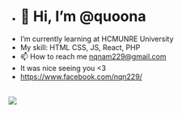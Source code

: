 - <h1>👋 Hi, I’m @quoona</h1>
-  I’m currently learning at HCMUNRE University
-  My skill: HTML CSS, JS, React, PHP
- 📫 How to reach me nqnam229@gmail.com
- It was nice seeing you <3
- https://www.facebook.com/nqn229/
<br/>
<img src='https://i.pinimg.com/736x/54/12/11/541211d3d6faf98854cb9b3da2373c4e.jpg'/>

<!---
quoona/quoona is a ✨ special ✨ repository because its `README.md` (this file) appears on your GitHub profile.
You can click the Preview link to take a look at your changes.
--->
